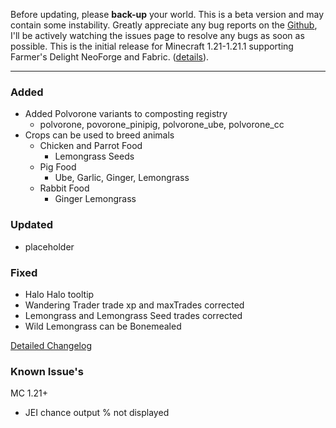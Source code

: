 Before updating, please **back-up** your world. This is a beta version and
may contain some instability. Greatly appreciate any bug reports on the
[Github](https://github.com/ChefMooon/ubes-delight/issues), I'll be
actively watching the issues page to resolve any bugs as soon as possible.
This is the initial release for Minecraft 1.21-1.21.1 supporting Farmer's Delight
NeoForge and Fabric.
([details](https://github.com/ChefMooon/ubes-delight/wiki#compatible-versions)).

***

### Added
- Added Polvorone variants to composting registry
    - polvorone, povorone_pinipig, polvorone_ube, polvorone_cc
- Crops can be used to breed animals
  - Chicken and Parrot Food
    - Lemongrass Seeds
  - Pig Food
    - Ube, Garlic, Ginger, Lemongrass
  - Rabbit Food
    - Ginger Lemongrass

### Updated
- placeholder

### Fixed
- Halo Halo tooltip
- Wandering Trader trade xp and maxTrades corrected
- Lemongrass and Lemongrass Seed trades corrected
- Wild Lemongrass can be Bonemealed

[Detailed Changelog](https://github.com/ChefMooon/ubes-delight/wiki/Detailed-Changelog)

### Known Issue's
MC 1.21+
- JEI chance output % not displayed